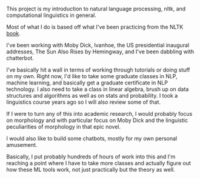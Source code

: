 This project is my introduction to natural language processing, nltk, and computational linguistics in general.

Most of what I do is based off what I've been practicing from the NLTK [book](https://www.nltk.org/book/).


I've been working with Moby Dick, Ivanhoe, the US presidential inaugural addresses, The Sun Also Rises by Hemingway,
and I've been dabbling with chatterbot.

I've basically hit a wall in terms of working through tutorials or doing stuff on my own. Right now, I'd like to
take some graduate classes in NLP, machine learning, and basically get a graduate certificate in NLP technology.
I also need to take a class in linear algebra, brush up on data structures and algorithms as well as on stats and probability.
I took a linguistics course years ago so I will also review some of that.

If I were to turn any of this into academic research, I would probably focus on morphology and with particular focus
on Moby Dick and the linguistic peculiarities of morphology in that epic novel.

I would also like to build some chatbots, mostly for my own personal amusement.

Basically, I put probably hundreds of hours of work into this and I'm reaching a point where I have to take more classes
and actually figure out how these ML tools work, not just practically but the theory as well.

